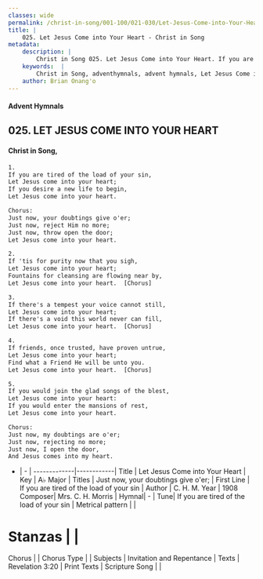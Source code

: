 ```yaml
---
classes: wide
permalink: /christ-in-song/001-100/021-030/Let-Jesus-Come-into-Your-Heart/
title: |
    025. Let Jesus Come into Your Heart - Christ in Song
metadata:
    description: |
        Christ in Song 025. Let Jesus Come into Your Heart. If you are tired of the load of your sin, Let Jesus come into your heart; If you desire a new life to begin, Let Jesus come into your heart. Chorus: Just now, your doubtings give o'er; Just now, reject Him no more; Just now, throw open the door; Let Jesus come into your heart.
    keywords:  |
        Christ in Song, adventhymnals, advent hymnals, Let Jesus Come into Your Heart, If you are tired of the load of your sin. Just now, your doubtings give o'er;
    author: Brian Onang'o
---
```


#### Advent Hymnals
## 025. LET JESUS COME INTO YOUR HEART
####  Christ in Song,

```txt
1.
If you are tired of the load of your sin,
Let Jesus come into your heart;
If you desire a new life to begin,
Let Jesus come into your heart.

Chorus:
Just now, your doubtings give o'er;
Just now, reject Him no more;
Just now, throw open the door;
Let Jesus come into your heart.

2.
If 'tis for purity now that you sigh,
Let Jesus come into your heart;
Fountains for cleansing are flowing near by,
Let Jesus come into your heart.  [Chorus]

3.
If there's a tempest your voice cannot still,
Let Jesus come into your heart;
If there's a void this world never can fill,
Let Jesus come into your heart.  [Chorus]

4.
If friends, once trusted, have proven untrue,
Let Jesus come into your heart;
Find what a Friend He will be unto you.
Let Jesus come into your heart.  [Chorus]

5.
If you would join the glad songs of the blest,
Let Jesus come into your heart:
If you would enter the mansions of rest,
Let Jesus come into your heart.

Chorus:
Just now, my doubtings are o'er; 
Just now, rejecting no more;
Just now, I open the door,
And Jesus comes into my heart.

```

- |   -  |
-------------|------------|
Title | Let Jesus Come into Your Heart |
Key | A♭ Major |
Titles | Just now, your doubtings give o'er; |
First Line | If you are tired of the load of your sin |
Author | C. H. M.
Year | 1908
Composer| Mrs. C. H. Morris |
Hymnal|  - |
Tune| If you are tired of the load of your sin |
Metrical pattern | |
# Stanzas |  |
Chorus |  |
Chorus Type |  |
Subjects | Invitation and Repentance |
Texts | Revelation 3:20 |
Print Texts | 
Scripture Song |  |
    
